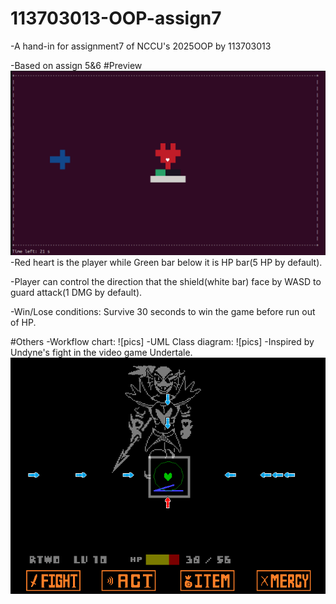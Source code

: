 # 113703013-OOP-assign7
-A hand-in for assignment7 of NCCU's 2025OOP by 113703013

-Based on assign 5&6
#Preview
![pics](images/preview.png)
-Red heart is the player while Green bar below it is HP bar(5 HP by default).

-Player can control the direction that the shield(white bar) face by WASD to guard attack(1 DMG by default).

-Win/Lose conditions: Survive 30 seconds to win the game before run out of HP. 

#Others
-Workflow chart:
![pics]
-UML Class diagram:
![pics]
-Inspired by Undyne's fight in the video game Undertale.
![pics](images/inspired.png)
